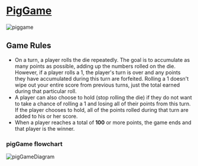 # [PigGame](https://piggame-uzumakiamir.netlify.app/)
![piggame](https://user-images.githubusercontent.com/61775397/174148921-1b11c91d-d124-4266-8f1f-f61f8fed003c.JPG)
## Game Rules
 - On a turn, a player rolls the die repeatedly. The goal is to accumulate as many points as possible, adding up the numbers rolled on the die. 
    However, if a player rolls a 1, the player's turn is over and any points they have accumulated during this turn are forfeited. 
    Rolling a 1 doesn't wipe out your entire score from previous turns, just the total earned during that particular roll.
 - A player can also choose to hold (stop rolling the die) if they do not want to take a chance of rolling a 1 and losing all of their points from this turn. 
    If the player chooses to hold, all of the points rolled during that turn are added to his or her score.
 - When a player reaches a total of **100** or more points, the game ends and that player is the winner.
 
 ### pigGame flowchart
 ![pigGameDiagram](https://user-images.githubusercontent.com/61775397/174149119-2fcdd96b-fb96-4d01-add8-5f882f1b17f1.JPG)

